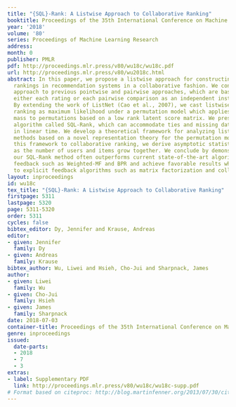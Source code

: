 ```yaml
---
title: "{SQL}-Rank: A Listwise Approach to Collaborative Ranking"
booktitle: Proceedings of the 35th International Conference on Machine Learning
year: '2018'
volume: '80'
series: Proceedings of Machine Learning Research
address: 
month: 0
publisher: PMLR
pdf: http://proceedings.mlr.press/v80/wu18c/wu18c.pdf
url: http://proceedings.mlr.press/v80/wu2018c.html
abstract: In this paper, we propose a listwise approach for constructing user-specific
  rankings in recommendation systems in a collaborative fashion. We contrast the listwise
  approach to previous pointwise and pairwise approaches, which are based on treating
  either each rating or each pairwise comparison as an independent instance respectively.
  By extending the work of ListNet (Cao et al., 2007), we cast listwise collaborative
  ranking as maximum likelihood under a permutation model which applies probability
  mass to permutations based on a low rank latent score matrix. We present a novel
  algorithm called SQL-Rank, which can accommodate ties and missing data and can run
  in linear time. We develop a theoretical framework for analyzing listwise ranking
  methods based on a novel representation theory for the permutation model. Applying
  this framework to collaborative ranking, we derive asymptotic statistical rates
  as the number of users and items grow together. We conclude by demonstrating that
  our SQL-Rank method often outperforms current state-of-the-art algorithms for implicit
  feedback such as Weighted-MF and BPR and achieve favorable results when compared
  to explicit feedback algorithms such as matrix factorization and collaborative ranking.
layout: inproceedings
id: wu18c
tex_title: "{SQL}-Rank: A Listwise Approach to Collaborative Ranking"
firstpage: 5311
lastpage: 5320
page: 5311-5320
order: 5311
cycles: false
bibtex_editor: Dy, Jennifer and Krause, Andreas
editor:
- given: Jennifer
  family: Dy
- given: Andreas
  family: Krause
bibtex_author: Wu, Liwei and Hsieh, Cho-Jui and Sharpnack, James
author:
- given: Liwei
  family: Wu
- given: Cho-Jui
  family: Hsieh
- given: James
  family: Sharpnack
date: 2018-07-03
container-title: Proceedings of the 35th International Conference on Machine Learning
genre: inproceedings
issued:
  date-parts:
  - 2018
  - 7
  - 3
extras:
- label: Supplementary PDF
  link: http://proceedings.mlr.press/v80/wu18c/wu18c-supp.pdf
# Format based on citeproc: http://blog.martinfenner.org/2013/07/30/citeproc-yaml-for-bibliographies/
---
```

